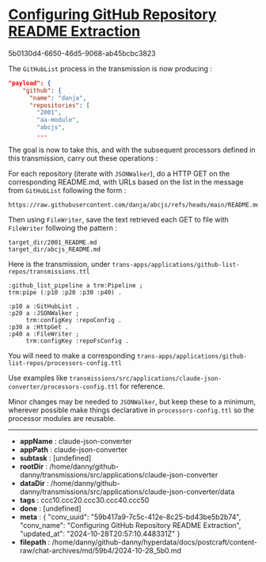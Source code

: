 # [Configuring GitHub Repository README Extraction](https://claude.ai/chat/59b417a9-7c5c-412e-8c25-bd43be5b2b74)

5b0130d4-6650-46d5-9068-ab45bcbc3823

The `GitHubList` process in the transmission is now producing :

```json
"payload": {
    "github": {
      "name": "danja",
      "repositories": [
        "2001",
        "aa-module",
        "abcjs",
        ...
```

The goal is now to take this, and with the subsequent processors defined in this transmission, carry out these operations :

For each repository (iterate with `JSONWalker`), do a HTTP GET on the corresponding README.md, with URLs based on the list in the message from `GitHubList` following the form :

```
https://raw.githubusercontent.com/danja/abcjs/refs/heads/main/README.md
```

Then using `FileWriter`, save the text retrieved each GET to file with `FileWriter` follwoing the pattern :

```
target_dir/2001_README.md
target_dir/abcjs_README.md
```

Here is the transmission, under `trans-apps/applications/github-list-repos/transmissions.ttl`

```turtle
:github_list_pipeline a trm:Pipeline ;
trm:pipe (:p10 :p20 :p30 :p40) .

:p10 a :GitHubList .
:p20 a :JSONWalker ;
     trm:configKey :repoConfig .
:p30 a :HttpGet .
:p40 a :FileWriter ;
     trm:configKey :repoFsConfig .
```

You will need to make a corresponding `trans-apps/applications/github-list-repos/processors-config.ttl`

Use examples like `transmissions/src/applications/claude-json-converter/processors-config.ttl` for reference.

Minor changes may be needed to `JSONWalker`, but keep these to a minimum, wherever possible make things declarative in `processors-config.ttl` so the processor modules are reusable.

---

* **appName** : claude-json-converter
* **appPath** : claude-json-converter
* **subtask** : [undefined]
* **rootDir** : /home/danny/github-danny/transmissions/src/applications/claude-json-converter
* **dataDir** : /home/danny/github-danny/transmissions/src/applications/claude-json-converter/data
* **tags** : ccc10.ccc20.ccc30.ccc40.ccc50
* **done** : [undefined]
* **meta** : {
  "conv_uuid": "59b417a9-7c5c-412e-8c25-bd43be5b2b74",
  "conv_name": "Configuring GitHub Repository README Extraction",
  "updated_at": "2024-10-28T20:57:10.448331Z"
}
* **filepath** : /home/danny/github-danny/hyperdata/docs/postcraft/content-raw/chat-archives/md/59b4/2024-10-28_5b0.md